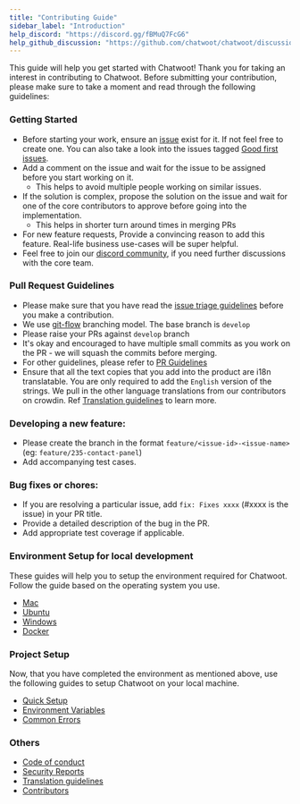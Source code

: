 ```yaml
---
title: "Contributing Guide"
sidebar_label: "Introduction"
help_discord: "https://discord.gg/fBMuQ7FcG6"
help_github_discussion: "https://github.com/chatwoot/chatwoot/discussions/categories/contributors"
---
```


This guide will help you get started with Chatwoot! Thank you for taking an interest in contributing to Chatwoot. Before submitting your contribution, please make sure to take a moment and read through the following guidelines:

### Getting Started

- Before starting your work, ensure an [issue](https://github.com/chatwoot/chatwoot/issues) exist for it. If not feel free to create one. You can also take a look into the issues tagged [Good first issues](https://github.com/chatwoot/chatwoot/issues?q=is%3Aopen+is%3Aissue+label%3A%22Good+first+issue%22).
- Add a comment on the issue and wait for the issue to be assigned before you start working on it.
  - This helps to avoid multiple people working on similar issues.
- If the solution is complex, propose the solution on the issue and wait for one of the core contributors to approve before going into the implementation.
  - This helps in shorter turn around times in merging PRs
- For new feature requests, Provide a convincing reason to add this feature. Real-life business use-cases will be super helpful.
- Feel free to join our [discord community](https://discord.gg/cJXdrwS), if you need further discussions with the core team.

### Pull Request Guidelines

- Please make sure that you have read the [issue triage guidelines](/docs/handbook/engineering/issue-triage) before you make a contribution.
- We use [git-flow](https://nvie.com/posts/a-successful-git-branching-model/) branching model. The base branch is `develop`
- Please raise your PRs against `develop` branch
- It's okay and encouraged to have multiple small commits as you work on the PR - we will squash the commits before merging.
- For other guidelines, please refer to [PR Guidelines](/docs/handbook/engineering/pr-guidelines)
- Ensure that all the text copies that you add into the product are i18n translatable. You are only required to add the `English` version of the strings. We pull in the other language translations from our contributors on crowdin. Ref [Translation guidelines](https://www.chatwoot.com/docs/contributing-guide/translation-guidelines) to learn more.

### Developing a new feature:

- Please create the branch in the format `feature/<issue-id>-<issue-name>` (eg: `feature/235-contact-panel`)
- Add accompanying test cases.

### Bug fixes or chores:
- If you are resolving a particular issue, add `fix: Fixes xxxx` (#xxxx is the issue) in your PR title.
- Provide a detailed description of the bug in the PR.
- Add appropriate test coverage if applicable.

### Environment Setup for local development

These guides will help you to setup the environment required for Chatwoot. Follow the guide based on the operating system you use.

* [Mac](/docs/contributing-guide/environment-setup/mac-os)
* [Ubuntu](/docs/contributing-guide/environment-setup/ubuntu)
* [Windows](/docs/contributing-guide/environment-setup/windows)
* [Docker](/docs/contributing-guide/environment-setup/docker)

### Project Setup

Now, that you have completed the environment as mentioned above, use the following guides to setup Chatwoot on your local machine.

* [Quick Setup](/docs/contributing-guide/project-setup)
* [Environment Variables](/docs/contributing-guide/environment-variables)
* [Common Errors](/docs/contributing-guide/common-errors)


### Others

* [Code of conduct](/docs/contributing-guide/code-of-conduct)
* [Security Reports](/docs/contributing-guide/security-reports)
* [Translation guidelines](/docs/contributing-guide/translation-guidelines)
* [Contributors](/docs/contributing-guide/contributors)
